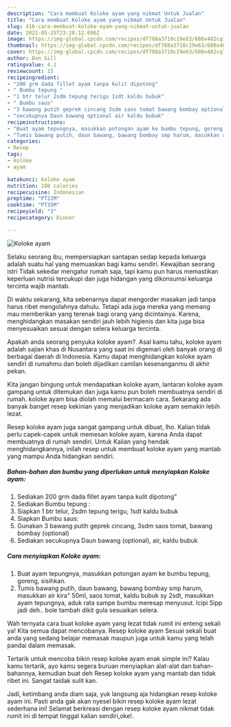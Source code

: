 ```yaml
---
description: "Cara membuat Koloke ayam yang nikmat Untuk Jualan"
title: "Cara membuat Koloke ayam yang nikmat Untuk Jualan"
slug: 416-cara-membuat-koloke-ayam-yang-nikmat-untuk-jualan
date: 2021-05-25T23:28:12.696Z
image: https://img-global.cpcdn.com/recipes/df788a3710c19e63/680x482cq70/koloke-ayam-foto-resep-utama.jpg
thumbnail: https://img-global.cpcdn.com/recipes/df788a3710c19e63/680x482cq70/koloke-ayam-foto-resep-utama.jpg
cover: https://img-global.cpcdn.com/recipes/df788a3710c19e63/680x482cq70/koloke-ayam-foto-resep-utama.jpg
author: Don Gill
ratingvalue: 4.2
reviewcount: 15
recipeingredient:
- "200 grm dada fillet ayam tanpa kulit dipotong"
- " Bumbu tepung "
- "1 btr telur 2sdm tepung terigu 1sdt kaldu bubuk"
- " Bumbu saus"
- "3 bawang putih geprek cincang 3sdm saos tomat bawang bombay optional"
- "secukupnya Daun bawang optional air kaldu bubuk"
recipeinstructions:
- "Buat ayam tepungnya, masukkan potongan ayam ke bumbu tepung, goreng, sisihkan."
- "Tumis bawang putih, daun bawang, bawang bombay smp harum, masukkan air kira&#34; 50ml, saos tomat, kaldu bubuk sy 2sdt, masukkan ayam tepungnya, aduk rata sampe bumbu meresap menyusut. Icipi Sipp jadi deh.. bole tambah dikit gula sesuaikan selera."
categories:
- Resep
tags:
- koloke
- ayam

katakunci: koloke ayam 
nutrition: 108 calories
recipecuisine: Indonesian
preptime: "PT22M"
cooktime: "PT35M"
recipeyield: "3"
recipecategory: Dinner

---
```



![Koloke ayam](https://img-global.cpcdn.com/recipes/df788a3710c19e63/680x482cq70/koloke-ayam-foto-resep-utama.jpg)

Selaku seorang ibu, mempersiapkan santapan sedap kepada keluarga adalah suatu hal yang memuaskan bagi kamu sendiri. Kewajiban seorang istri Tidak sekedar mengatur rumah saja, tapi kamu pun harus memastikan keperluan nutrisi tercukupi dan juga hidangan yang dikonsumsi keluarga tercinta wajib mantab.

Di waktu  sekarang, kita sebenarnya dapat mengorder masakan jadi tanpa harus ribet mengolahnya dahulu. Tetapi ada juga mereka yang memang mau memberikan yang terenak bagi orang yang dicintainya. Karena, menghidangkan masakan sendiri jauh lebih higienis dan kita juga bisa menyesuaikan sesuai dengan selera keluarga tercinta. 



Apakah anda seorang penyuka koloke ayam?. Asal kamu tahu, koloke ayam adalah sajian khas di Nusantara yang saat ini digemari oleh banyak orang di berbagai daerah di Indonesia. Kamu dapat menghidangkan koloke ayam sendiri di rumahmu dan boleh dijadikan camilan kesenanganmu di akhir pekan.

Kita jangan bingung untuk mendapatkan koloke ayam, lantaran koloke ayam gampang untuk ditemukan dan juga kamu pun boleh membuatnya sendiri di rumah. koloke ayam bisa diolah memalui bermacam cara. Sekarang ada banyak banget resep kekinian yang menjadikan koloke ayam semakin lebih lezat.

Resep koloke ayam juga sangat gampang untuk dibuat, lho. Kalian tidak perlu capek-capek untuk memesan koloke ayam, karena Anda dapat membuatnya di rumah sendiri. Untuk Kalian yang hendak menghidangkannya, inilah resep untuk membuat koloke ayam yang mantab yang mampu Anda hidangkan sendiri.

<!--inarticleads1-->

##### Bahan-bahan dan bumbu yang diperlukan untuk menyiapkan Koloke ayam:

1. Sediakan 200 grm dada fillet ayam tanpa kulit dipotong&#34;
1. Sediakan  Bumbu tepung :
1. Siapkan 1 btr telur, 2sdm tepung terigu, 1sdt kaldu bubuk
1. Siapkan  Bumbu saus:
1. Gunakan 3 bawang putih geprek cincang, 3sdm saos tomat, bawang bombay (optional)
1. Sediakan secukupnya Daun bawang (optional), air, kaldu bubuk




<!--inarticleads2-->

##### Cara menyiapkan Koloke ayam:

1. Buat ayam tepungnya, masukkan potongan ayam ke bumbu tepung, goreng, sisihkan.
1. Tumis bawang putih, daun bawang, bawang bombay smp harum, masukkan air kira&#34; 50ml, saos tomat, kaldu bubuk sy 2sdt, masukkan ayam tepungnya, aduk rata sampe bumbu meresap menyusut. Icipi Sipp jadi deh.. bole tambah dikit gula sesuaikan selera.




Wah ternyata cara buat koloke ayam yang lezat tidak rumit ini enteng sekali ya! Kita semua dapat mencobanya. Resep koloke ayam Sesuai sekali buat anda yang sedang belajar memasak maupun juga untuk kamu yang telah pandai dalam memasak.

Tertarik untuk mencoba bikin resep koloke ayam enak simple ini? Kalau kamu tertarik, ayo kamu segera buruan menyiapkan alat-alat dan bahan-bahannya, kemudian buat deh Resep koloke ayam yang mantab dan tidak ribet ini. Sangat taidak sulit kan. 

Jadi, ketimbang anda diam saja, yuk langsung aja hidangkan resep koloke ayam ini. Pasti anda gak akan nyesel bikin resep koloke ayam lezat sederhana ini! Selamat berkreasi dengan resep koloke ayam nikmat tidak rumit ini di tempat tinggal kalian sendiri,oke!.

